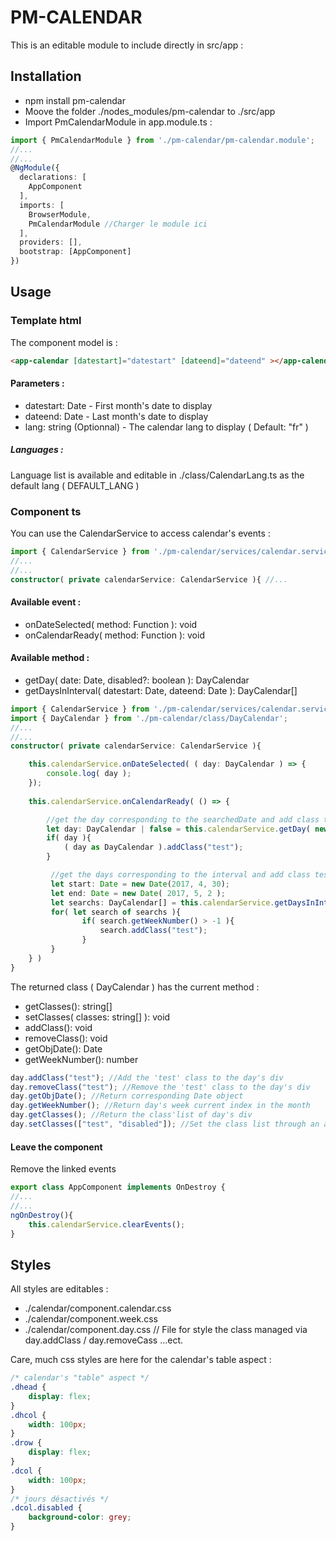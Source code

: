 
# PM-CALENDAR
This is an editable module to include directly in src/app : 

## Installation
- npm install pm-calendar
- Moove the folder ./nodes_modules/pm-calendar to ./src/app
- Import PmCalendarModule in app.module.ts : 
```typescript
import { PmCalendarModule } from './pm-calendar/pm-calendar.module';
//...
//...
@NgModule({
  declarations: [
    AppComponent
  ],
  imports: [
    BrowserModule,
    PmCalendarModule //Charger le module ici
  ],
  providers: [],
  bootstrap: [AppComponent]
})
```

## Usage

### Template html

The component model is : 
```html
<app-calendar [datestart]="datestart" [dateend]="dateend" ></app-calendar>
```
#### Parameters : 
- datestart: Date - First month's date to display
- dateend: Date - Last month's date to display
- lang: string (Optionnal) - The calendar lang to display ( Default: "fr" )

##### Languages : 
Language list is available and editable in ./class/CalendarLang.ts as the default lang ( DEFAULT_LANG )

### Component ts
You can use the CalendarService to access calendar's events :
```typescript
import { CalendarService } from './pm-calendar/services/calendar.service';
//...
//...
constructor( private calendarService: CalendarService ){ //...
```
#### Available event : 

- onDateSelected( method: Function ): void
- onCalendarReady( method: Function ): void

#### Available method : 
- getDay( date: Date, disabled?: boolean ): DayCalendar
- getDaysInInterval( datestart: Date, dateend: Date ): DayCalendar[]
```typescript
import { CalendarService } from './pm-calendar/services/calendar.service';
import { DayCalendar } from './pm-calendar/class/DayCalendar';
//...
//...
constructor( private calendarService: CalendarService ){

	this.calendarService.onDateSelected( ( day: DayCalendar ) => {
	    console.log( day );
    });
    
    this.calendarService.onCalendarReady( () => {

        //get the day corresponding to the searchedDate and add class test to it
        let day: DayCalendar | false = this.calendarService.getDay( new Date(2017, 9, 30) );
        if( day ){
            ( day as DayCalendar ).addClass("test");
        }

         //get the days corresponding to the interval and add class test to them
         let start: Date = new Date(2017, 4, 30);
         let end: Date = new Date( 2017, 5, 2 );
         let searchs: DayCalendar[] = this.calendarService.getDaysInInterval( start, end );
         for( let search of searchs ){
                if( search.getWeekNumber() > -1 ){
                    search.addClass("test");
                }
         }
    } )
}
```
The returned class ( DayCalendar ) has the current method : 

- getClasses(): string[]
- setClasses( classes: string[] ): void
- addClass(): void
- removeClass(): void
- getObjDate(): Date
- getWeekNumber(): number
```typescript
day.addClass("test"); //Add the 'test' class to the day's div
day.removeClass("test"); //Remove the 'test' class to the day's div
day.getObjDate(); //Return corresponding Date object
day.getWeekNumber(); //Return day's week current index in the month
day.getClasses(); //Return the class'list of day's div
day.setClasses(["test", "disabled"]); //Set the class list through an array
```
#### Leave the component 
Remove the linked events 
```typescript
export class AppComponent implements OnDestroy {
//...
//...
ngOnDestroy(){
	this.calendarService.clearEvents();
}
```

## Styles

All styles are editables :

- ./calendar/component.calendar.css
- ./calendar/component.week.css
- ./calendar/component.day.css // File for style the class managed via day.addClass / day.removeCass ...ect.

Care, much css styles are here for the calendar's table aspect :
```css
/* calendar's "table" aspect */
.dhead {
    display: flex;
}
.dhcol {
    width: 100px;
}
.drow {
    display: flex;
}
.dcol {
    width: 100px;
}
/* jours désactivés */
.dcol.disabled {
    background-color: grey;
}
```